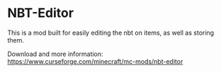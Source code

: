 # NBT-Editor
This is a mod built for easily editing the nbt on items, as well as storing them.

Download and more information: https://www.curseforge.com/minecraft/mc-mods/nbt-editor
